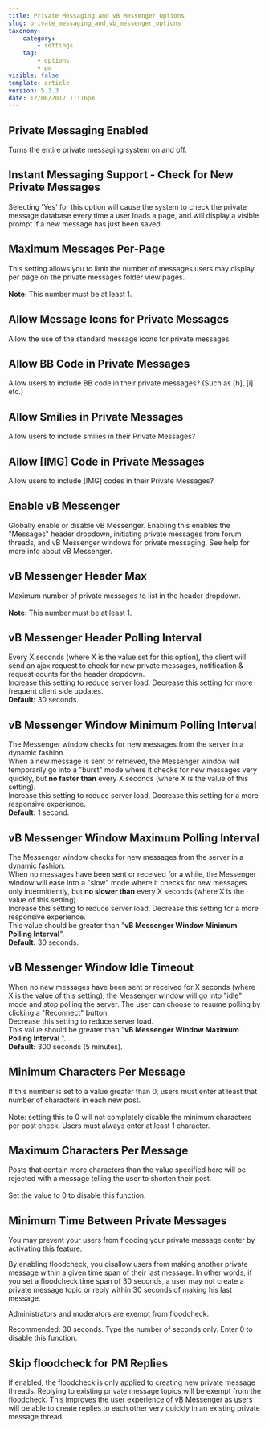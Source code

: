 ```yaml
---
title: Private Messaging and vB Messenger Options
slug: private_messaging_and_vb_messenger_options
taxonomy:
    category:
        - settings
    tag:
        - options
        - pm
visible: false
template: article
version: 5.3.3
date: 12/06/2017 11:16pm
---
```


## Private Messaging Enabled
Turns the entire private messaging system on and off.

## Instant Messaging Support - Check for New Private Messages
Selecting 'Yes' for this option will cause the system to check the private message database every time a user loads a page, and will display a visible prompt if a new message has just been saved.

## Maximum Messages Per-Page
This setting allows you to limit the number of messages users may display per page on the private messages folder view pages.<br />
<br />
<b>Note: </b>This number must be at least 1.

## Allow Message Icons for Private Messages
Allow the use of the standard message icons for private messages.

## Allow BB Code in Private Messages
Allow users to include BB code in their private messages? (Such as [b], [i] etc.)

## Allow Smilies in Private Messages
Allow users to include smilies in their Private Messages?

## Allow [IMG] Code in Private Messages
Allow users to include [IMG] codes in their Private Messages?

## Enable vB Messenger
Globally enable or disable vB Messenger. Enabling this enables the "Messages" header dropdown, initiating private messages from forum threads, and vB Messenger windows for private messaging.
See help for more info about vB Messenger.

## vB Messenger Header Max
Maximum number of private messages to list in the header dropdown.<br />
<br />
<b>Note: </b>This number must be at least 1.

## vB Messenger Header Polling Interval
Every X seconds (where X is the value set for this option), the client will send an ajax request to check for new private messages, notification & request counts for the header dropdown. <br />
Increase this setting to reduce server load. Decrease this setting for more frequent client side updates. <br />
<strong>Default:</strong> 30 seconds.

## vB Messenger Window Minimum Polling Interval
The Messenger window checks for new messages from the server in a dynamic fashion. <br />
When a new message is sent or retrieved, the Messenger window will temporarily go into a "burst" mode where it checks for new messages very quickly, but <strong>no faster than</strong> every X seconds (where X is the value of this setting). <br />
Increase this setting to reduce server load. Decrease this setting for a more responsive experience. <br />
<strong>Default:</strong> 1 second.

## vB Messenger Window Maximum Polling Interval
The Messenger window checks for new messages from the server in a dynamic fashion. <br />
When no messages have been sent or received for a while, the Messenger window will ease into a "slow" mode where it checks for new messages only intermittently, but <strong>no slower than</strong> every X seconds (where X is the value of this setting). <br />
Increase this setting to reduce server load. Decrease this setting for a more responsive experience. <br />
This value should be greater than "<strong>vB Messenger Window Minimum Polling Interval</strong>". <br />
<strong>Default:</strong> 30 seconds.

## vB Messenger Window Idle Timeout
When no new messages have been sent or received for X seconds (where X is the value of this setting), the Messenger window will go into "idle" mode and stop polling the server. The user can choose to resume polling by clicking a "Reconnect" button. <br />
Decrease this setting to reduce server load. <br />
This value should be greater than "<strong>vB Messenger Window Maximum Polling Interval
</strong>". <br />
<strong>Default:</strong> 300 seconds (5 minutes).

## Minimum Characters Per Message
If this number is set to a value greater than 0, users must enter at least that number of characters in each new post.
<br /><br />
Note: setting this to 0 will not completely disable the minimum characters per post check. Users must always enter at least 1 character.

## Maximum Characters Per Message
Posts that contain more characters than the value specified here will be rejected with a message telling the user to shorten their post.<br />
<br />
Set the value to 0 to disable this function.

## Minimum Time Between Private Messages
You may prevent your users from flooding your private message center by activating this feature.

By enabling floodcheck, you disallow users from making another private message within a given time span of their last message. In other words, if you set a floodcheck time span of 30 seconds, a user may not create a private message topic or reply within 30 seconds of making his last message.

Administrators and moderators are exempt from floodcheck.

Recommended: 30 seconds. Type the number of seconds only. Enter 0 to disable this function.

## Skip floodcheck for PM Replies
If enabled, the floodcheck is only applied to creating new private message threads. Replying to existing private message topics will be exempt from the floodcheck. This improves the user experience of vB Messenger as users will be able to create replies to each other very quickly in an existing private message thread.



